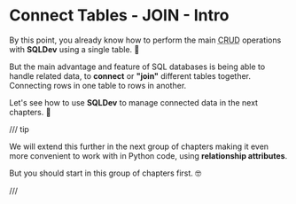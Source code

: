 # Connect Tables - JOIN - Intro

By this point, you already know how to perform the main <abbr title="Create, read, update, delete.">CRUD</abbr> operations with **SQLDev** using a single table. 🎉

But the main advantage and feature of SQL databases is being able to handle related data, to **connect** or **"join"** different tables together. Connecting rows in one table to rows in another.

Let's see how to use **SQLDev** to manage connected data in the next chapters. 🤝

/// tip

We will extend this further in the next group of chapters making it even more convenient to work with in Python code, using **relationship attributes**.

But you should start in this group of chapters first. 🤓

///
